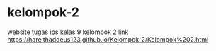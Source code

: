 # kelompok-2
website tugas ips kelas 9 kelompok 2
link
https://harelthaddeus123.github.io/Kelompok-2/Kelompok%202.html
